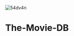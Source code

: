 ![54dv4n](https://user-images.githubusercontent.com/62542442/113522568-3ae50a80-95aa-11eb-9261-e03ac1f5ffce.gif)
# The-Movie-DB
